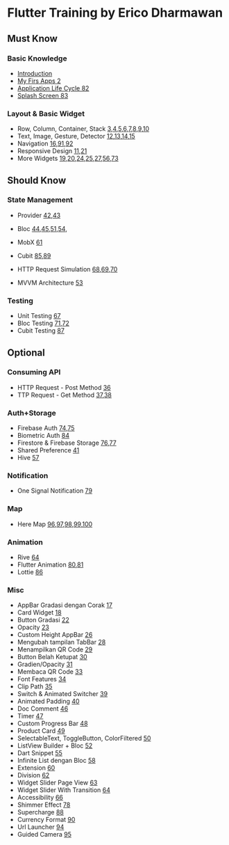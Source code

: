 # Flutter Training by Erico Dharmawan

## Must Know

### Basic Knowledge

- [Introduction](https://www.youtube.com/watch?v=1x2Ns8I4Oxc)
- [My Firs Apps 2](https://www.youtube.com/watch?v=DzzFF-0U2Lw)
- [Application Life Cycle 82](https://www.youtube.com/watch?v=igb61eKTb7I)
- [Splash Screen 83](https://www.youtube.com/watch?v=eYzsZLMyrac)

### Layout & Basic Widget

- Row, Column, Container, Stack
[3](https://www.youtube.com/watch?v=bWtYqzaRw1U),[4](https://www.youtube.com/watch?v=QBvjj5PuzLQ),[5](https://www.youtube.com/watch?v=inlgWTc0Pb4),[6](https://www.youtube.com/watch?v=dNlWzMI6CgY),[7](https://www.youtube.com/watch?v=t-0zsoS9Hus),[8](https://www.youtube.com/watch?v=qjcjrNqxcQc),[9](https://www.youtube.com/watch?v=QSpSKTcR44s),[10](https://www.youtube.com/watch?v=CV-l0CMiX0I)
- Text, Image, Gesture, Detector 
[12](https://www.youtube.com/watch?v=fJNNZhK1wOw),[13](https://www.youtube.com/watch?v=FMOXXLWEGss),[14](https://www.youtube.com/watch?v=7u7JUS49R3o),[15](https://www.youtube.com/watch?v=sZbbKdK7U30)
- Navigation
[16](https://www.youtube.com/watch?v=CCNnUesNJi4),[91](https://www.youtube.com/watch?v=YthRQZvwVao),[92](https://www.youtube.com/watch?v=iOYjYUAGWPQ)
- Responsive Design
[11](https://www.youtube.com/watch?v=Fnrn-6Zq-Kc),[21](https://www.youtube.com/watch?v=GPbUblY_mfc)
- More Widgets
[19](https://www.youtube.com/watch?v=aHT7v_4UBtA),[20](https://www.youtube.com/watch?v=O7yaoGRNY2E),[24](https://www.youtube.com/watch?v=HWb6v8VcNnQ),[25](https://www.youtube.com/watch?v=bYkJxFPaVZk),[27](https://www.youtube.com/watch?v=BF_NXbdZQ3w),[56](https://www.youtube.com/watch?v=kyu4711PvUw),[73](https://www.youtube.com/watch?v=HgSptswmZiU)

## Should Know

### State Management

- Provider
[42](https://www.youtube.com/watch?v=NNKKpECZUnw),[43](https://www.youtube.com/watch?v=nlvD964GqWI)
- Bloc
[44](https://www.youtube.com/watch?v=H5pI3_To5Ss),[45](https://www.youtube.com/watch?v=PyJmvb34Mq0),[51](https://www.youtube.com/watch?v=0S_8PtZeE80),[54](https://www.youtube.com/watch?v=Owyvs-QTDks),

- MobX
[61](https://www.youtube.com/watch?v=NfcwHRRjfPA)
- Cubit
[85](https://www.youtube.com/watch?v=MmaDCKrwagk),[89](https://www.youtube.com/watch?v=2HX8rMXscAQ)

- HTTP Request Simulation
[68](https://www.youtube.com/watch?v=bvG8OZ287pw),[69](https://www.youtube.com/watch?v=EDQuydEJ19U),[70](https://www.youtube.com/watch?v=RCbxU5fEKYw)

- MVVM Architecture
[53](https://www.youtube.com/watch?v=5ZwNx9GG3pc)

### Testing

- Unit Testing
[67](https://www.youtube.com/watch?v=Qru1yr5JdIM)
- Bloc Testing
[71](https://www.youtube.com/watch?v=u9Xz4HmbVkc),[72](https://www.youtube.com/watch?v=qnF1h8xxhVo)
- Cubit Testing
[87](https://www.youtube.com/watch?v=OmwGkZJXgXo)

## Optional

### Consuming API

- HTTP Request - Post Method
[36](https://www.youtube.com/watch?v=WJxad_6IRUc)
- TTP Request - Get Method
[37](https://www.youtube.com/watch?v=wZMCS2W82UI),[38](https://www.youtube.com/watch?v=x5wU6ZOFLpE)

### Auth+Storage

- Firebase Auth
[74](https://www.youtube.com/watch?v=N4JpBZXSGLk),[75](https://www.youtube.com/watch?v=chFOXumjAyY)
- Biometric Auth
[84](https://www.youtube.com/watch?v=fT1qxaQZXRs)
- Firestore & Firebase Storage
[76](https://www.youtube.com/watch?v=Jesy4b9w9yo),[77](https://www.youtube.com/watch?v=CPUlE8Mx-Bo)
- Shared Preference
[41](https://www.youtube.com/watch?v=U9Mg-Ce1yv0)
- Hive
[57](https://www.youtube.com/watch?v=4nXD2m5LeXw)

### Notification

- One Signal Notification
[79](https://www.youtube.com/watch?v=Uh9i5jmvyN8)

### Map

- Here Map
[96](https://www.youtube.com/watch?v=tvO1zpxu4jg),[97](https://www.youtube.com/watch?v=wgRmigrm0t4),[98](https://www.youtube.com/watch?v=4MTx0bMbG-k),[99](https://www.youtube.com/watch?v=nyW9V-enIcU),[100](https://www.youtube.com/watch?v=lBAqahINdLU)

### Animation

- Rive
[64](https://www.youtube.com/watch?v=uADxokeCuLA)
- Flutter Animation
[80](https://www.youtube.com/watch?v=HozdNAjvoOg),[81](https://www.youtube.com/watch?v=ertZu6B0bt4)
- Lottie
[86](https://www.youtube.com/watch?v=yjk9t3jx8iw)

### Misc

- AppBar Gradasi dengan Corak
[17](https://www.youtube.com/watch?v=4F4AtWALqow)
- Card Widget
[18](https://www.youtube.com/watch?v=0pfgUG96mLc)
- Button Gradasi
[22](https://www.youtube.com/watch?v=nExA7P74584)
- Opacity
[23](https://www.youtube.com/watch?v=3OqdnpatwyU)
- Custom Height AppBar
[26](https://www.youtube.com/watch?v=mqny9q3gyPw)
- Mengubah tampilan TabBar
[28](https://www.youtube.com/watch?v=dVIElB1E0ro)
- Menampilkan QR Code
[29](https://www.youtube.com/watch?v=7CFAEXymRvM)
- Button Belah Ketupat
[30](https://www.youtube.com/watch?v=893EKjEVJng)
- Gradien/Opacity
[31](https://www.youtube.com/watch?v=NaVyyUOp3SQ)
- Membaca QR Code
[33](https://www.youtube.com/watch?v=Vuyx4X1_hIg)
- Font Features
[34](https://www.youtube.com/watch?v=RPmCQe9eoh4)
- Clip Path
[35](https://www.youtube.com/watch?v=ZqVAzuQS7qE)
- Switch & Animated Switcher
[39](https://www.youtube.com/watch?v=39EqD-_iUdI)
- Animated Padding
[40](https://www.youtube.com/watch?v=VQGNLqTpoX8)
- Doc Comment
[46](https://www.youtube.com/watch?v=1bzT7HpYmME)
- Timer
[47](https://www.youtube.com/watch?v=gtSCWWUtm-k)
- Custom Progress Bar
[48](https://www.youtube.com/watch?v=PMb_hlb-ERY)
- Product Card
[49](https://www.youtube.com/watch?v=aR1o09jaocs)
- SelectableText, ToggleButton, ColorFiltered
[50](https://www.youtube.com/watch?v=KnP6Nz722r8)
- ListView Builder + Bloc
[52](https://www.youtube.com/watch?v=gr_QROX1T2o)
- Dart Snippet
[55](https://www.youtube.com/watch?v=6LgYpwAudzk)
- Infinite List dengan Bloc
[58](https://www.youtube.com/watch?v=JkXAcH5yS_o)
- Extension
[60](https://www.youtube.com/watch?v=21CXVjfm0vA)
- Division
[62](https://www.youtube.com/watch?v=Lulk58-a8IM)
- Widget Slider Page View
[63](https://www.youtube.com/watch?v=pMRe_k1Dsfc)
- Widget Slider With Transition
[64](https://www.youtube.com/watch?v=uADxokeCuLA)
- Accessibility
[66](https://www.youtube.com/watch?v=LY8CE_4ooNU)
- Shimmer Effect
[78](https://www.youtube.com/watch?v=e3UILW2vdtY)
- Supercharge
[88](https://www.youtube.com/watch?v=Vvi1CqoOSa4)
- Currency Format
[90](https://www.youtube.com/watch?v=uLopNMU22BY)
- Url Launcher
[94](https://www.youtube.com/watch?v=8DgJnucRBss)
- Guided Camera
[95](https://www.youtube.com/watch?v=YmQDQZSh1JA)